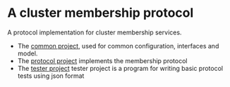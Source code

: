 # A cluster membership protocol
A protocol implementation for cluster membership services.

- The [common project](common/README.md), used for common configuration, interfaces and model.
- The [protocol project](protocol/README.md) implements the membership protocol
- The [tester project](tester/README.md) tester project is a program for writing basic protocol tests using json format

